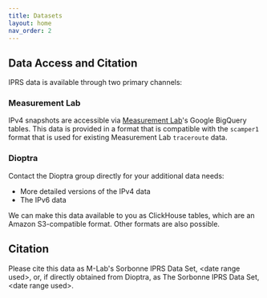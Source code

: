 ```yaml
---
title: Datasets
layout: home
nav_order: 2
---
```


## Data Access and Citation

IPRS data is available through two primary channels:

### Measurement Lab

IPv4 snapshots are accessible via [Measurement Lab](https://www.measurementlab.net)'s Google BigQuery tables.
This data is provided in a format that is compatible with the `scamper1` format that is used for existing 
Measurement Lab `traceroute` data.

### Dioptra

Contact the Dioptra group directly for your additional data needs:

* More detailed versions of the IPv4 data
* The IPv6 data

We can make this data available to you as ClickHouse tables, which are an Amazon S3-compatible format.
Other formats are also possible.

## Citation

Please cite this data as M-Lab's Sorbonne IPRS Data Set, \<date range used\>, or, if directly obtained from Dioptra, 
as The Sorbonne IPRS Data Set, \<date range used\>.
